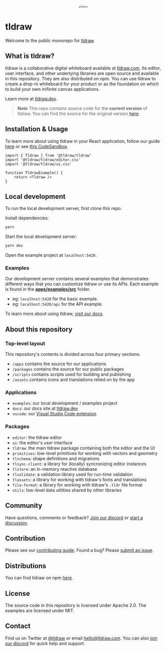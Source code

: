 <div alt style="text-align: center; transform: scale(.5);">
	<picture>
		<source media="(prefers-color-scheme: dark)" srcset="https://raw.githubusercontent.com/tldraw/tldraw/main/assets/github-hero-dark-draw.png" />
		<img alt="tldraw" src="https://raw.githubusercontent.com/tldraw/tldraw/main/assets/github-hero-light-draw.png" />
	</picture>
</div>

# tldraw

Welcome to the public monorepo for [tldraw](https://tldraw.com).

## What is tldraw?

tldraw is a collaborative digital whiteboard available at [tldraw.com](https://tldraw.com). Its editor, user interface, and other underlying libraries are open source and available in this repository. They are also distributed on npm. You can use tldraw to create a drop-in whiteboard for your product or as the foundation on which to build your own inifinite canvas applications.

Learn more at [tldraw.dev](https://tldraw.dev).

> **Note** This repo contains source code for the **current version** of tldraw. You can find the source for the original version [here](https://github.com/tldraw/tldraw-v1).

## Installation & Usage

To learn more about using tldraw in your React application, follow our guide [here](https://tldraw.dev/docs/ucg/installation) or see [this CodeSandbox](https://codesandbox.io/p/github/tldraw/tldraw-examples/main?file=%2FREADME.md).

```tsx
import { Tldraw } from '@tldraw/tldraw'
import '@tldraw/tldraw/editor.css'
import '@tldraw/tldraw/ui.css'

function TldrawExample() {
	return <Tldraw />
}
```

## Local development

To run the local development server, first clone this repo.

Install dependencies:

```bash
yarn
```

Start the local development server:

```bash
yarn dev
```

Open the example project at `localhost:5420`.

### Examples

Our development server contains several examples that demonstrates different ways that you can customize tldraw or use its APIs. Each example is found in the [**apps/examples/src**](https://github.com/tldraw/tldraw/tree/main/apps/examples/src) folder.

- eg: `localhost:5420` for the basic example.
- eg: `localhost:5420/api` for the API example.

To learn more about using tldraw, [visit our docs](https://tldraw.dev).

## About this repository

### Top-level layout

This repository's contents is divided across four primary sections:

- `/apps` contains the source for our applications
- `/packages` contains the source for our public packages
- `/scripts` contains scripts used for building and publishing
- `/assets` contains icons and translations relied on by the app

### Applications

- `examples`: our local development / examples project
- `docs`: our docs site at [tldraw.dev](https://tldraw.dev)
- `vscode`: our [Visual Studio Code extension](https://marketplace.visualstudio.com/items?itemName=tldraw-org.tldraw-vscode)

### Packages

- `editor`: the tldraw editor
- `ui`: the editor's user interface
- `tldraw`: the main tldraw package containing both the editor and the UI
- `primitives`: low-level primitives for working with vectors and geometry
- `tlschema`: shape definitions and migrations
- `tlsync-client`: a library for (locally) syncronizing editor instances
- `tlstore`: an in-memory reactive database
- `tlvalidate`: a validation library used for run-time validation
- `tlassets`: a library for working with tldraw's fonts and translations
- `file-format`: a library for working with tldraw's `.tldr` file format
- `utils`: low-level data utilities shared by other libraries

## Community

Have questions, comments or feedback? [Join our discord](https://discord.gg/rhsyWMUJxd) or [start a discussion](https://github.com/tldraw/tldraw/discussions/new).

## Contribution

Please see our [contributing guide](/CONTRIBUTING.md). Found a bug? Please [submit an issue](https://github.com/tldraw/tldraw/issues/new).

## Distributions

You can find tldraw on npm [here]().

## License

The source code in this repository is licensed under Apache 2.0. The examples are licensed under MIT.

## Contact

Find us on Twitter at [@tldraw](https://twitter.com/tldraw) or email [hello@tldraw.com](mailto://hello@tldraw.com). You can also [join our discord](https://discord.gg/rhsyWMUJxd) for quick help and support.
